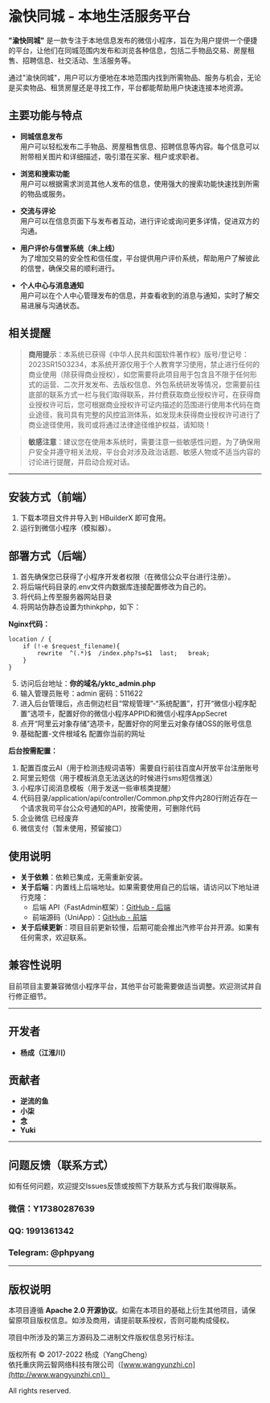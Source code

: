 # 渝快同城 - 本地生活服务平台

**"渝快同城"** 是一款专注于本地信息发布的微信小程序，旨在为用户提供一个便捷的平台，让他们在同城范围内发布和浏览各种信息，包括二手物品交易、房屋租售、招聘信息、社交活动、生活服务等。

通过"渝快同城"，用户可以方便地在本地范围内找到所需物品、服务与机会，无论是买卖物品、租赁房屋还是寻找工作，平台都能帮助用户快速连接本地资源。

## 主要功能与特点

- **同城信息发布**  
  用户可以轻松发布二手物品、房屋租售信息、招聘信息等内容。每个信息可以附带相关图片和详细描述，吸引潜在买家、租户或求职者。


- **浏览和搜索功能**  
  用户可以根据需求浏览其他人发布的信息，使用强大的搜索功能快速找到所需的物品或服务。


- **交流与评论**  
  用户可以在信息页面下与发布者互动，进行评论或询问更多详情，促进双方的沟通。


- **用户评价与信誉系统（未上线）**  
  为了增加交易的安全性和信任度，平台提供用户评价系统，帮助用户了解彼此的信誉，确保交易的顺利进行。


- **个人中心与消息通知**  
  用户可以在个人中心管理发布的信息，并查看收到的消息与通知，实时了解交易进展与沟通状态。



## 相关提醒

> **商用提示**：本系统已获得《中华人民共和国软件著作权》版号/登记号：2023SR1503234，本系统开源仅用于个人教育学习使用，禁止进行任何的商业使用（除获得商业授权），如您需要将此项目用于包含且不限于任何形式的运营、二次开发发布、去版权信息、外包系统研发等情况，您需要前往底部的联系方式一栏与我们取得联系，并付费获取商业授权许可，在获得商业授权许可后，您可根据商业授权许可证内描述的范围进行使用本代码在商业途径，我司具有完整的风控监测体系，如发现未获得商业授权许可进行了商业途径使用，我司或将通过法律途径维护权益，请知晓！

> **敏感注意**：建议您在使用本系统时，需要注意一些敏感性问题，为了确保用户安全并遵守相关法规，平台会对涉及政治话题、敏感人物或不适当内容的讨论进行提醒，并启动合规对话。

---

## 安装方式（前端）

1. 下载本项目文件并导入到 HBuilderX 即可食用。
2. 运行到微信小程序（模拟器）。

## 部署方式（后端）

1. 首先确保您已获得了小程序开发者权限（在微信公众平台进行注册）。
2. 将后端代码目录的.env文件内数据库连接配置修改为自己的。
3. 将代码上传至服务器网站目录
4. 将网站伪静态设置为thinkphp，如下：

**Nginx代码：**
````
location / {
	if (!-e $request_filename){
		rewrite  ^(.*)$  /index.php?s=$1  last;   break;
	}
}
````
5. 访问后台地址：**你的域名/yktc_admin.php**
6. 输入管理员账号：admin  密码：511622
7. 进入后台管理后，点击侧边栏目“常规管理”-“系统配置”，打开“微信小程序配置”选项卡，配置好你的微信小程序APPID和微信小程序AppSecret
8. 点开“阿里云对象存储”选项卡，配置好你的阿里云对象存储OSS的账号信息
9. 基础配置-文件根域名 配置你当前的网址

**后台按需配置：**

1. 配置百度云AI（用于检测违规词语等）需要自行前往百度AI开放平台注册账号
2. 阿里云短信（用于模板消息无法送达的时候进行sms短信推送）
3. 小程序订阅消息模板（用于发送一些审核类提醒）
4. 代码目录/application/api/controller/Common.php文件内280行附近存在一个请求我司平台公众号通知的API，按需使用，可删除代码
5. 企业微信 已经废弃
6. 微信支付（暂未使用，预留接口）


## 使用说明

- **关于依赖**：依赖已集成，无需重新安装。
- **关于后端**：内置线上后端地址。如果需要使用自己的后端，请访问以下地址进行克隆：
    - 后端 API（FastAdmin框架）：[GitHub - 后端](https://github.com/yc20010826/smart-community-platform-api/tree/master)
    - 前端源码（UniApp）：[GitHub - 前端](https://github.com/yc20010826/smart-community-platform-mini/tree/master)
- **关于后续更新**：项目目前更新较慢，后期可能会推出汽修平台并开源。如果有任何需求，欢迎联系。

## 兼容性说明

目前项目主要兼容微信小程序平台，其他平台可能需要做适当调整。欢迎测试并自行修正细节。

---

## 开发者

- **杨成（江淮川）**

## 贡献者

- **逆流的鱼**
- **小柒**
- **念**
- **Yuki**

---

## 问题反馈（联系方式）

如有任何问题，欢迎提交Issues反馈或按照下方联系方式与我们取得联系。

### 微信：Y17380287639

### QQ: 1991361342

### Telegram: @phpyang

---

## 版权说明

本项目遵循 **Apache 2.0 开源协议**。如需在本项目的基础上衍生其他项目，请保留原项目版权信息。如涉及商用，请提前联系授权，否则可能构成侵权。

项目中所涉及的第三方源码及二进制文件版权信息另行标注。

版权所有 © 2017-2022 杨成（YangCheng）  
依托重庆网云智网络科技有限公司（[www.wangyunzhi.cn](http://www.wangyunzhi.cn)）

All rights reserved.
